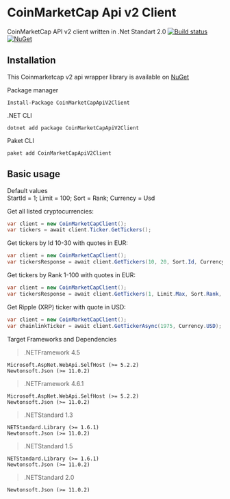 # CoinMarketCap Api v2 Client

CoinMarketCap API v2 client written in .Net Standart 2.0
[![Build status](https://ci.appveyor.com/api/projects/status/5b1vscy74feuungw?svg=true)](https://ci.appveyor.com/project/tosunthex/coinmarketcap-api)
[![NuGet](https://img.shields.io/nuget/v/CoinMarketCapApiV2Client.svg)](https://www.nuget.org/packages/CoinMarketCapApiV2Client/)

## Installation
This Coinmarketcap v2 api wrapper library is available on [NuGet](https://www.nuget.org/packages/CoinMarketCapApiV2Client/)

Package manager
````
Install-Package CoinMarketCapApiV2Client
````
.NET CLI
````
dotnet add package CoinMarketCapApiV2Client
````
Paket CLI
````
paket add CoinMarketCapApiV2Client
````

## Basic usage
Default values<br>
StartId = 1; Limit = 100; Sort = Rank; Currency = Usd

Get all listed cryptocurrencies:
```cs
var client = new CoinMarketCapClient();
var tickers = await client.Ticker.GetTickers();
```

Get tickers by Id 10-30 with quotes in EUR:
```cs
var client = new CoinMarketCapClient();
var tickersResponse = await client.GetTickers(10, 20, Sort.Id, Currency.Eur);
```
Get tickers by Rank 1-100 with quotes in EUR:
```cs
var client = new CoinMarketCapClient();
var tickersResponse = await client.GetTickers(1, Limit.Max, Sort.Rank, Currency.Eur);
```

Get Ripple (XRP) ticker with quote in USD:
```cs
var client = new CoinMarketCapClient();
var chainlinkTicker = await client.GetTickerAsync(1975, Currency.USD);
```

Target Frameworks and Dependencies
> .NETFramework 4.5
```
Microsoft.AspNet.WebApi.SelfHost (>= 5.2.2)
Newtonsoft.Json (>= 11.0.2)
```

>.NETFramework 4.6.1
```
Microsoft.AspNet.WebApi.SelfHost (>= 5.2.2)
Newtonsoft.Json (>= 11.0.2)
```

>.NETStandard 1.3
```
NETStandard.Library (>= 1.6.1)
Newtonsoft.Json (>= 11.0.2)
```

>.NETStandard 1.5
```
NETStandard.Library (>= 1.6.1)
Newtonsoft.Json (>= 11.0.2)
```

>.NETStandard 2.0
```
Newtonsoft.Json (>= 11.0.2)
```

